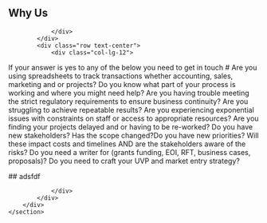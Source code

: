 <section id="about">
        <div class="container">
            <div class="row">
                <div class="col-lg-12 text-center">
                    <h2 class="section-heading">Why Us</h2>
                    
                </div>
            </div>
            <div class="row text-center">
                <div class="col-lg-12">
<p class="text-muted">If your answer is yes to any of the below you need to get in touch  
# Are you using spreadsheets to track transactions whether accounting, sales, marketing and
or projects?  
Do you know what part of your process is working and where you might need help?  
Are you having trouble meeting the strict regulatory requirements to ensure business continuity?  
Are you struggling to achieve repeatable results?  
Are you experiencing exponential issues with constraints on staff or access to appropriate resources?  
Are you finding your projects delayed and or having to be re-worked?  
Do you have new stakeholders?
Has the scope changed?Do you have new priorities? Will
these impact costs and timelines AND are the stakeholders aware of the risks?
Do you need a writer for (grants funding, EOI, RFT, business cases, proposals)?
Do you need to craft your UVP and market entry strategy?</p>
 ## adsfdf

                </div>
            </div>
        </div>
    </section>

